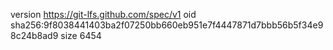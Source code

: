 version https://git-lfs.github.com/spec/v1
oid sha256:9f8038441403ba2f07250bb660eb951e7f4447871d7bbb56b5f34e98c24b8ad9
size 6454
